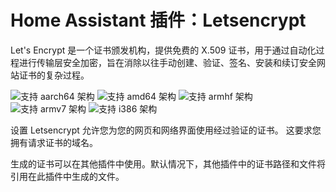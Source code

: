 # Home Assistant 插件：Letsencrypt

Let's Encrypt 是一个证书颁发机构，提供免费的 X.509 证书，用于通过自动化过程进行传输层安全加密，旨在消除以往手动创建、验证、签名、安装和续订安全网站证书的复杂过程。

![支持 aarch64 架构][aarch64-shield] ![支持 amd64 架构][amd64-shield] ![支持 armhf 架构][armhf-shield] ![支持 armv7 架构][armv7-shield] ![支持 i386 架构][i386-shield]

设置 Letsencrypt 允许您为您的网页和网络界面使用经过验证的证书。
这要求您拥有请求证书的域名。

生成的证书可以在其他插件中使用。默认情况下，其他插件中的证书路径和文件将引用在此插件中生成的文件。

[aarch64-shield]: https://img.shields.io/badge/aarch64-yes-green.svg
[amd64-shield]: https://img.shields.io/badge/amd64-yes-green.svg
[armhf-shield]: https://img.shields.io/badge/armhf-yes-green.svg
[armv7-shield]: https://img.shields.io/badge/armv7-yes-green.svg
[i386-shield]: https://img.shields.io/badge/i386-yes-green.svg